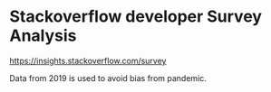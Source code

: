 # Stackoverflow developer Survey Analysis

https://insights.stackoverflow.com/survey

Data from 2019 is used to avoid bias from pandemic.
